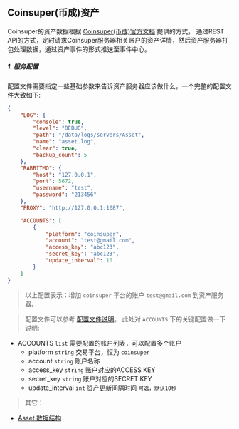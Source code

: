 
## Coinsuper(币成)资产

Coinsuper的资产数据根据 [Coinsuper(币成)官方文档](https://www.coinsuper.com/api/docs/v1/api_zh.html) 提供的方式，
通过REST API的方式，定时请求Coinsuper服务器相关账户的资产详情，然后资产服务器打包处理数据，通过资产事件的形式推送至事件中心。


##### 1. 服务配置

配置文件需要指定一些基础参数来告诉资产服务器应该做什么，一个完整的配置文件大致如下:

```json
{
    "LOG": {
        "console": true,
        "level": "DEBUG",
        "path": "/data/logs/servers/Asset",
        "name": "asset.log",
        "clear": true,
        "backup_count": 5
    },
    "RABBITMQ": {
        "host": "127.0.0.1",
        "port": 5672,
        "username": "test",
        "password": "213456"
    },
    "PROXY": "http://127.0.0.1:1087",

    "ACCOUNTS": [
        {
            "platform": "coinsuper",
            "account": "test@gmail.com",
            "access_key": "abc123",
            "secret_key": "abc123",
            "update_interval": 10
        }
    ]
}
```
> 以上配置表示：增加 `coinsuper` 平台的账户 `test@gmail.com` 到资产服务器。

> 配置文件可以参考 [配置文件说明](https://github.com/TheNextQuant/thenextquant/blob/master/docs/configure/README.md)。
> 此处对 `ACCOUNTS` 下的关键配置做一下说明:
- ACCOUNTS `list` 需要配置的账户列表，可以配置多个账户
    - platform `string` 交易平台，恒为 `coinsuper`
    - account `string` 账户名称
    - access_key `string` 账户对应的ACCESS KEY
    - secret_key `string` 账户对应的SECRET KEY
    - update_interval `int` 资产更新间隔时间 `可选，默认10秒`


> 其它：
- [Asset 数据结构](https://github.com/TheNextQuant/thenextquant/blob/master/docs/asset.md#2-%E8%B5%84%E4%BA%A7%E5%AF%B9%E8%B1%A1%E6%95%B0%E6%8D%AE%E7%BB%93%E6%9E%84)
